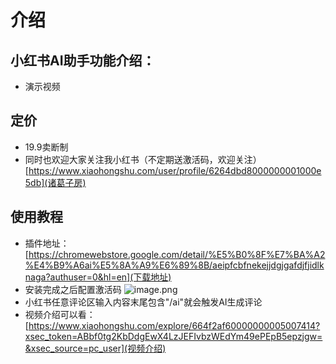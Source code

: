 # 介绍

## 小红书AI助手功能介绍：
* 演示视频

## 定价
* 19.9卖断制
* 同时也欢迎大家关注我小红书（不定期送激活码，欢迎关注）[https://www.xiaohongshu.com/user/profile/6264dbd8000000001000e5db](诸葛子房)

## 使用教程
* 插件地址：[https://chromewebstore.google.com/detail/%E5%B0%8F%E7%BA%A2%E4%B9%A6ai%E5%8A%A9%E6%89%8B/aeipfcbfnekejjdgjgafdjfjidlknaga?authuser=0&hl=en](下载地址)
* 安装完成之后配置激活码
![image.png](https://flowus.cn/preview/487be6ac-9e80-494b-a8be-b6c0f06432a4)
* 小红书任意评论区输入内容末尾包含"/ai"就会触发AI生成评论
* 视频介绍可以看：[https://www.xiaohongshu.com/explore/664f2af60000000005007414?xsec_token=ABbf0tg2KbDdgEwX4LzJEFIvbzWEdYm49ePEpB5epzjgw=&xsec_source=pc_user](视频介绍)
